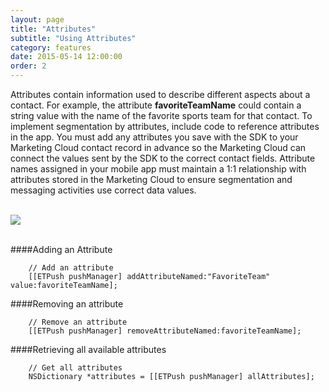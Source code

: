 ```yaml
---
layout: page
title: "Attributes"
subtitle: "Using Attributes"
category: features
date: 2015-05-14 12:00:00
order: 2
---
```

Attributes contain information used to describe different aspects about a contact. For example, the attribute **favoriteTeamName** could contain a string value with the name of the favorite sports team for that contact. To implement segmentation by attributes, include code to reference attributes in the app. You must add any attributes you save with the SDK to your Marketing Cloud contact record in advance so the Marketing Cloud can connect the values sent by the SDK to the correct contact fields. Attribute names assigned in your mobile app must maintain a 1:1 relationship with attributes stored in the Marketing Cloud to ensure segmentation and messaging activities use correct data values.

<br/>
 <img class="img-responsive" src="{{ site.baseurl }}/assets/Attributes_Step3.png" /><br/>
<br/>

####Adding an Attribute
~~~ 
    // Add an attribute
    [[ETPush pushManager] addAttributeNamed:"FavoriteTeam" value:favoriteTeamName];
~~~

####Removing an attribute
~~~ 
    // Remove an attribute
    [[ETPush pushManager] removeAttributeNamed:favoriteTeamName];
~~~

####Retrieving all available attributes
~~~ 
    // Get all attributes
    NSDictionary *attributes = [[ETPush pushManager] allAttributes];
~~~